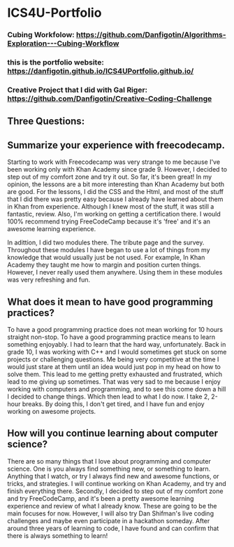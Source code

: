 # ICS4U-Portfolio

### Cubing Workfolow: https://github.com/Danfigotin/Algorithms-Exploration---Cubing-Workflow

### this is the portfolio website: https://danfigotin.github.io/ICS4UPortfolio.github.io/

### Creative Project that I did with Gal Riger: https://github.com/Danfigotin/Creative-Coding-Challenge

## Three Questions:

## Summarize your experience with freecodecamp.
Starting to work with Freecodecamp was very strange to me because I've been working only with Khan Academy since grade 9. However, I decided to step out of my comfort zone and try it out. So far, it's been great! In my opinion, the lessons are a bit more interesting than Khan Academy but both are good. For the lessons, I did the CSS and the Html, and most of the stuff that I did there was pretty easy because I already have learned about them in Khan from experience. Although I knew most of the stuff, it was still a fantastic, review. Also, I'm working on getting a certification there. I would 100% recommend trying FreeCodeCamp because it's 'free' and it's an awesome learning experience.

In adittion, I did two modules there. The tribute page and the survey. Throughout these modules I have began to use a lot of things from my knowledge that would usually just be not used. For example, In Khan Academy they taught me how to margin and position curten things. However, I never really used them anywhere. Using them in these modules was very refreshing and fun.

## What does it mean to have good programming practices?
To have a good programming practice does not mean working for 10 hours straight non-stop. To have a good programming practice means to learn something enjoyably. I had to learn that the hard way, unfortunately. Back in grade 10, I was working with C++ and I would sometimes get stuck on some projects or challenging questions. Me being very competitive at the time I would just stare at them until an idea would just pop in my head on how to solve them. This lead to me getting pretty exhausted and frustrated, which lead to me giving up sometimes. That was very sad to me because I enjoy working with computers and programming, and to see this come down a hill I decided to change things. Which then lead to what I do now. I take 2, 2-hour breaks. By doing this, I don't get tired, and I have fun and enjoy working on awesome projects.

## How will you continue learning about computer science?
There are so many things that I love about programming and computer science. One is you always find something new, or something to learn. Anything that I watch, or try I always find new and awesome functions, or tricks, and strategies. I will continue working on Khan Academy, and try and finish everything there. Secondly, I decided to step out of my comfort zone and try FreeCodeCamp, and it's been a pretty awesome learning experience and review of what I already know. These are going to be the main focuses for now. However, I will also try Dan Shifman's live coding challenges and maybe even participate in a hackathon someday. After around three years of learning to code, I have found and can confirm that there is always something to learn!

